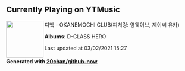 ## Currently Playing on YTMusic

[<img align="left" width="100" src="https://lh3.googleusercontent.com/x9gBRoyCe7C-0HEoHtYQSB42M6WDRobSUS4Hrc9NtOqBULiOp3g44ZAuN7VJwziocp-gAX_Hzos87rcN">](https://music.youtube.com/watch?v=RqGqspxs9l0)

디핵 - OKANEMOCHI CLUB(피처링: 영웨이브, 제이씨 유카)

**Albums**: D-CLASS HERO

Last updated at 03/02/2021 15:27

#### Generated with [20chan/github-now](https://github.com/20chan/github-now)


<!--
**20chan/20chan** is a ✨ _special_ ✨ repository because its `README.md` (this file) appears on your GitHub profile.

Here are some ideas to get you started:

- 🔭 I’m currently working on ...
- 🌱 I’m currently learning ...
- 👯 I’m looking to collaborate on ...
- 🤔 I’m looking for help with ...
- 💬 Ask me about ...
- 📫 How to reach me: ...
- 😄 Pronouns: ...
- ⚡ Fun fact: ...
-->
